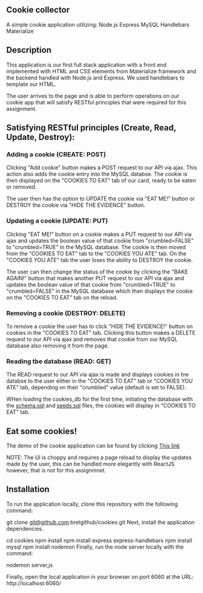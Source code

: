 ## Cookie collector

A simple cookie application utilizing:
Node.js
Express
MySQL
Handlebars
Materialize 

## Description

This application is our first full stack application with a front end implemented with HTML and CSS elements from Materialize framework and the backend handled with Node.js and Express. We used handlebars to template our HTML. 

The user arrives to the page and is able to perform operations on our cookie app that will satisfy RESTful principles that were required for this assignment. 

## Satisfying RESTful principles (Create, Read, Update, Destroy):

### Adding a cookie (CREATE: POST)
Clicking "Add cookie" button makes a POST request to our API via ajax. This action also adds the cookie entry into the MySQL databse. The cookie is then displayed on the "COOKIES TO EAT" tab of our card, ready to be eaten or removed. 

The user then has the option to UPDATE the cookie via "EAT ME!" button or DESTROY the cookie via "HIDE THE EVIDENCE" button.

### Updating a cookie (UPDATE: PUT)
Clicking "EAT ME!" button on a cookie makes a PUT request to our API via ajax and updates the boolean value of that cookie from "crumbled=FALSE" to "crumbled=TRUE" in the MySQL database. The cookie is then moved from the "COOKIES TO EAT" tab to the "COOKIES YOU ATE" tab. On the "COOKIES YOU ATE" tab the user loses the ability to DESTROY the cookie. 

The user can then change the status of the cookie by clicking the "BAKE AGAIN!" button that makes another PUT request to our API via ajax and updates the boolean value of that cookie from "crumbled=TRUE" to "crumbled=FALSE" in the MySQL database which then displays the cookie on the "COOKIES TO EAT" tab on the reload.

### Removing a cookie (DESTROY: DELETE)
To remove a cookie the user has to click "HIDE THE EVIDENCE!" button on cookies in the "COOKIES TO EAT" tab. Clicking this button makes a DELETE request to our API via ajax and removes that cookie from our MySQL database also removing it from the page. 

### Reading tbe database (READ: GET)
The READ request to our API via ajax is made and displays cookies in tne databse to the user either in the "COOKIES TO EAT" tab or "COOKIES YOU ATE" tab, depending on their "crumbled" value (default is set to FALSE). 

WHen loading the cookies_db for the first time, initiating the database with the [schema.sql](https://github.com/bretgithub/cookies/blob/master/db/schema.sql) and [seeds.sql](https://github.com/bretgithub/cookies/blob/master/db/seeds.sql) files, the cookies will display in "COOKIES TO EAT" tab.

## Eat some cookies!
The demo of the cookie application can be found by clicking [This link](https://pacific-sands-18168.herokuapp.com/cookies)

NOTE: The UI is choppy and requires a page reload to display the updates made by the user, this can be handled more elegantly with ReactJS however, that is not for this assignmnet. 

## Installation
To run the application locally, clone this repository with the following command:

git clone git@github.com:bretgithub/cookies.git
Next, install the application dependencies.

cd cookies
npm install
npm install express express-handlebars
npm install mysql
npm install nodemon
Finally, run the node server locally with the command:

nodemon server,js

Finally, open the local application in your browser on port 6060 at the URL: http://localhost:6060/

